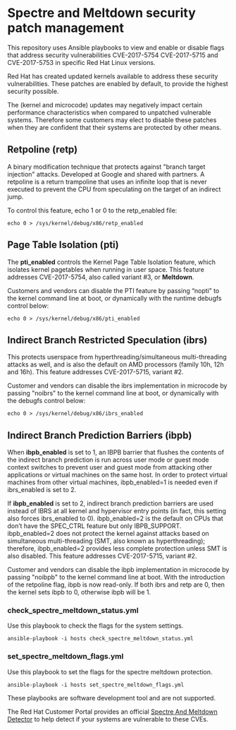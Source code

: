 # Spectre and Meltdown security patch management

This repository uses Ansible playbooks to view and enable or disable flags
that address security vulnerabilities CVE-2017-5754 CVE-2017-5715 and
CVE-2017-5753 in specific Red Hat Linux versions.

Red Hat has created updated kernels available to address these security
vulnerabilities. These patches are enabled by default, to provide the highest
security possible.

The (kernel and microcode) updates may negatively impact certain performance
characteristics when compared to unpatched vulnerable systems. Therefore some
customers may elect to disable these patches when they are confident that their
systems are protected by other means.

## Retpoline (retp)
A binary modification technique that protects against "branch target injection"
attacks. Developed at Google and shared with partners. A retpoline is a return
trampoline that uses an infinite loop that is never executed to prevent the
CPU from speculating on the target of an indirect jump.

To control this feature, echo 1 or 0 to the retp_enabled file:

```
echo 0 > /sys/kernel/debug/x86/retp_enabled
```

## Page Table Isolation (pti)

The **pti_enabled** controls the Kernel Page Table Isolation feature, which
isolates kernel pagetables when running in user space. This feature addresses
CVE-2017-5754, also called variant #3, or **Meltdown**.

Customers and vendors can disable the PTI feature by passing “nopti” to the
kernel command line at boot, or dynamically with the runtime debugfs control
below:

```
echo 0 > /sys/kernel/debug/x86/pti_enabled
```

## Indirect Branch Restricted Speculation (ibrs)

This protects userspace from hyperthreading/simultaneous multi-threading
attacks as well, and is also the default on AMD processors (family 10h, 12h
and 16h). This feature addresses CVE-2017-5715, variant #2.

Customer and vendors can disable the ibrs implementation in microcode by
passing "noibrs" to the kernel command line at boot, or dynamically with the
debugfs control below:

```
echo 0 > /sys/kernel/debug/x86/ibrs_enabled
```

## Indirect Branch Prediction Barriers (ibpb)

When **ibpb_enabled** is set to 1, an IBPB barrier that flushes the contents of
the indirect branch prediction is run across user mode or guest mode context
switches to prevent user and guest mode from attacking other applications or
virtual machines on the same host. In order to protect virtual machines from
other virtual machines, ibpb_enabled=1 is needed even if ibrs_enabled is set
to 2.

If **ibpb_enabled** is set to 2, indirect branch prediction barriers are used
instead of IBRS at all kernel and hypervisor entry points (in fact, this
setting also forces ibrs_enabled to 0). ibpb_enabled=2 is the default on CPUs
that don’t have the SPEC_CTRL feature but only IBPB_SUPPORT. ibpb_enabled=2
does not protect the kernel against attacks based on simultaneous multi-threading
(SMT, also known as hyperthreading); therefore, ibpb_enabled=2 provides less
complete protection unless SMT is also disabled. This feature addresses
CVE-2017-5715, variant #2.

Customer and vendors can disable the ibpb implementation in microcode by
passing "noibpb" to the kernel command line at boot. With the introduction
of the retpoline flag, ibpb is now read-only.  If both ibrs and retp are 0,
then the kernel sets ibpb to 0, otherwise ibpb will be 1.

### check_spectre_meltdown_status.yml
Use this playbook to check the flags for the system settings.
```
ansible-playbook -i hosts check_spectre_meltdown_status.yml
```

### set_spectre_meltdown_flags.yml
Use this playbook to set the flags for the spectre meltdown protection.

```
ansible-playbook -i hosts set_spectre_meltdown_flags.yml
```

These playbooks are software development tool and are not supported.

The Red Hat Customer Portal provides an official
[Spectre And Meltdown Detector](https://access.redhat.com/labs/speculativeexecution/)
to help detect if your systems are vulnerable to these CVEs.
